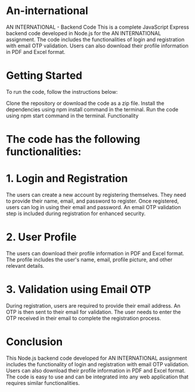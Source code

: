 # An-international
AN INTERNATIONAL - Backend Code
This is a complete JavaScript Express backend code developed in Node.js for the AN INTERNATIONAL assignment. The code includes the functionalities of login and registration with email OTP validation. Users can also download their profile information in PDF and Excel format.

# Getting Started
To run the code, follow the instructions below:

Clone the repository or download the code as a zip file.
Install the dependencies using npm install command in the terminal.
Run the code using npm start command in the terminal.
Functionality
# The code has the following functionalities:

# 1. Login and Registration
The users can create a new account by registering themselves. They need to provide their name, email, and password to register. Once registered, users can log in using their email and password. An email OTP validation step is included during registration for enhanced security.

# 2. User Profile
The users can download their profile information in PDF and Excel format. The profile includes the user's name, email, profile picture, and other relevant details.

# 3. Validation using Email OTP
During registration, users are required to provide their email address. An OTP is then sent to their email for validation. The user needs to enter the OTP received in their email to complete the registration process.

# Conclusion
This Node.js backend code developed for AN INTERNATIONAL assignment includes the functionality of login and registration with email OTP validation. Users can also download their profile information in PDF and Excel format. The code is easy to use and can be integrated into any web application that requires similar functionalities.

